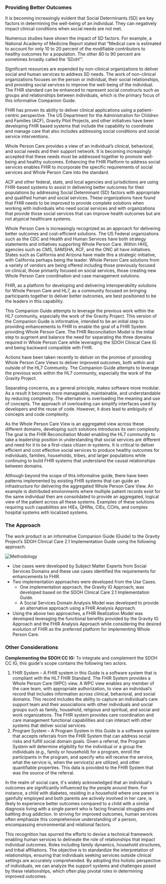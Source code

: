 ### Providing Better Outcomes ###
It is becoming increasingly evident that Social Determinants (SD) are key factors in determining the well-being of an individual. They can negatively impact clinical conditions when social needs are not met. 

Numerous studies have shown the impact of SD factors. For example, a National Academy of Medicine Report stated that “Medical care is estimated to account for only 10 to 20 percent of the modifiable contributors to healthy outcomes for a population. The other 80 to 90 percent are sometimes broadly called the ‘SDoH’”. 

Significant resources are expended by non-clinical organizations to deliver social and human services to address SD needs. The work of non-clinical organizations focuses on the person or individual, their social relationships, and providing social services to improve the well-being of the individual. The FHIR standard can be enhanced to represent social constructs such as groups and relationships between individuals, which is the primary focus of this informative Companion Guide.

FHIR has proven its ability to deliver clinical applications using a patient-centric perspective. The US Department for the Administration for Children and Families (ACF), Gravity Pilot Projects, and other initiatives have been developing FHIR based systems that include the capability to coordinate and manage care that also includes addressing social conditions and social service interventions. 

Whole Person Care provides a view of an individual’s clinical, behavioral, and social needs and their support network. It is becoming increasingly accepted that these needs must be addressed together to promote well-being and healthy outcomes. Enhancing the FHIR Platform to address social services enables FHIR to incorporate the specific requirements of social services and Whole Person Care into the standard.

ACF and other federal, state, and local agencies and jurisdictions are using FHIR-based systems to assist in delivering better outcomes for their populations by addressing Social Determinant (SD) factors with appropriate and qualified human and social services. These organizations have found that FHIR needs to be improved to provide complete solutions when working with individuals who need social services and with organizations that provide those social services that can improve health outcomes but are not atypical healthcare systems.

Whole Person Care is increasingly recognized as an approach for delivering better outcomes and cost-efficient solutions. The US Federal organizations such as the CDC and Health and Human Services have both strategy statements and initiatives supporting Whole Person Care. Within HHS, agencies such as CMS, SAMSHA, ACF, and the ONC all have initiatives. States such as California and Arizona have made this a strategic initiative, with California perhaps being the leader. Whole Person Care solutions from a variety of vendors are being offered including those previously focused on clinical, those primarily focused on social services, those creating new Whole Person Care coordination and case management solutions.

FHIR, as a platform for developing and delivering interoperability solutions for Whole Person Care and HL7, as a community focused on bringing participants together to deliver better outcomes, are best positioned to be the leaders in this capability. 

This Companion Guide attempts to leverage the previous work within the HL7 community, especially the work of the Gravity Project. This version of the Companion Guide is informative, intended to be an initial step to providing enhancements to FHIR to enable the goal of a FHIR System providing Whole Person Care. The FHIR Reconciliation Model is the initial step to augment and balance the need for separating the three domains required in Whole Person Care while leveraging the SDOH Clinical Care IG and being backward compatible with FHIR. 

Actions have been taken recently to deliver on the promise of providing Whole Person Care Views to deliver improved outcomes, both within and outside of the HL7 Community. The Companion Guide attempts to leverage the previous work within the HL7 community, especially the work of the Gravity Project. 

Separating concerns, as a general principle, makes software more modular. As a result it becomes more manageable, maintainable, and understandable by reducing complexity. The alternative is overloading the meaning and use of concepts.  The approach of overloading can simplify interfaces used by developers and the reuse of code. However, it does lead to ambiguity of concepts and code complexity. 

As the Whole Person Care View is an aggregated view across these different domains, developing such solutions introduces its own complexity. The goal is the FHIR Reconciliation Model enabling the HL7 community to take a leadership position in understanding that social services are different and need for it to be a first-class citizen in systems. It is critical to deliver efficient and cost effective social services to produce healthy outcomes for individuals, families, households, tribes, and larger populations while continuing to build FHIR systems that understand the causal relationships between domains.

Although beyond the scope of this informative guide, there have been patterns implemented by existing FHIR systems that can guide an infrastructure for delivering the aggregated Whole Person Care View.  An example is distributed environments where multiple patient records exist for the same individual then are consolidated to provide an aggregated, logical view of the patient across all these systems. Examples of these solutions requiring such capabilities are HIEs, QHINs, CIEs, CCHs, and complex hospital systems with localized systems. 

### The Approach
The work product is an informative Companion Guide (Guide) to the Gravity Project’s SDOH Clinical Care 2.1 Implementation Guide using the following approach.

![Methodology](backgroundApproach.png)

* Use cases were developed by Subject Matter Experts from Social Services Domains and these use cases identified the requirements for enhancements to FHIR.
* Two implementation approaches were developed from the Use Cases.
   * One implementation approach, the Gravity IG  Approach, was developed based on the SDOH Clinical Care 2.1 Implementation Guide.
   * A Social Services Domain Analysis Model was developed to provide an alternative approach using a FHIR Analysis Approach.
* Using the above two approaches, a FHIR Realization Model was developed leveraging the functional benefits provided by the Gravity IG Approach and the FHIR Analysis Approach while considering the desired evolution of FHIR as the preferred platform for implementing Whole Person Care.

### Other Considerations
**Complementing the SDOH CC IG:** To integrate and complement the SDOH CC IG, this guide's scope contains the following two actors.

1. FHIR System – A FHIR system in this Guide is a software system that is compliant with the HL7 FHIR Standard. The FHIR System provides a Whole Person Care (WPC) view. A WPC view enables any member of the care team, with appropriate authorization, to view an individual’s record that includes information across clinical, behavioral, and social domains. This record includes the ability to capture an individual’s care support team and their associations with other individuals and social groups such as family, household, religious and spiritual,  and social and work organizations. The FHIR system provides care coordination and care management functional capabilities and can interact with other systems that deliver social services.
2. Program System – A Program System in this Guide is a software system that accepts referrals from the FHIR System that can address social risks and fulfill social domain goals. Given a referral, the Program System will determine eligibility for the individual or a group the individuals (e.g., family or household) for a program, enroll the participants in the program, and specify who will receive the service, what the service is, when the service(s) are utilized, and other quantifiable properties. This data is provided to the FHIR System that was the source of the referral.
 
In the realm of social care, it's widely acknowledged that an individual's outcomes are significantly influenced by the people around them. For instance, a child with diabetes, residing in a household where one parent is gainfully employed and both parents are actively involved in her care, is likely to experience better outcomes compared to a child with a similar diagnosis living with a single parent who is facing financial struggles and battling drug addiction. In striving for improved outcomes, human services often emphasize this comprehensive understanding of a person, encompassing environmental and relational factors. 

This recognition has spurred the efforts to devise a technical framework enabling human services to delineate the role of relationships that impact individual outcomes. Roles including family dynamics, household structures, and tribal affiliations. The objective is to standardize the interpretation of relationships, ensuring that individuals seeking services outside clinical settings are accurately comprehended. By adopting this holistic perspective of individuals, we can analyze the support systems and challenges posed by these relationships, which often play pivotal roles in determining improved outcomes.
